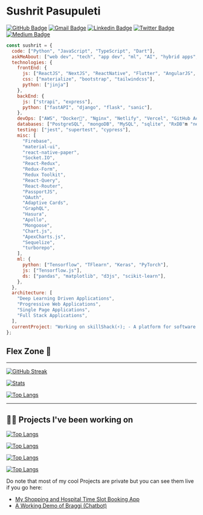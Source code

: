 # Sushrit Pasupuleti
[![GitHub Badge](https://img.shields.io/github/followers/SushritPasupuleti?style=for-the-badge&logo=GitHub&logoColor=white)](mailto:sushrit.pk21@gmail.com "Follow On GitHub")
[![Gmail Badge](https://img.shields.io/badge/sushrit.pk21@gmail.com-c14438?style=for-the-badge&logo=Gmail&logoColor=white)](mailto:sushrit.pk21@gmail.com "Connect via Email")
[![Linkedin Badge](https://img.shields.io/badge/-Sushrit%20Pasupuleti-0072b1?style=for-the-badge&logo=Linkedin&logoColor=white)](https://www.linkedin.com/in/sushritpasupuleti/ "Connect on LinkedIn")
[![Twitter Badge](https://img.shields.io/twitter/follow/Sushrit_Lawliet?label=Follow%20on%20Twitter&style=for-the-badge&logo=Twitter&logoColor=white)](https://twitter.com/intent/follow?screen_name=Sushrit_Lawliet "Follow on Twitter")
[![Medium Badge](https://img.shields.io/badge/-@sushrit.pk21-00acee?style=for-the-badge&logo=Medium&logoColor=white)](https://medium.com/@sushrit.pk21 "Follow on Medium")
```javascript
const sushrit = {
  code: ["Python", "JavaScript", "TypeScript", "Dart"],
  askMeAbout: ["web dev", "tech", "app dev", "ml", "AI", "hybrid apps", "linux", "chatbots", "MERN Stack", "JAM Stack", "monorepos"],
  technologies: {
    frontEnd: {
      js: ["ReactJS", "NextJS", "ReactNative", "Flutter", "AngularJS", "GatsbyJS"],
      css: ["materialize", "bootstrap", "tailwindcss"],
      python: ["jinja"]
    },
    backEnd: {
      js: ["strapi", "express"],
      python: ["fastAPI", "django", "flask", "sanic"],
    },
    devOps: ["AWS", "Docker🐳", "Nginx", "Netlify", "Vercel", "GitHub Actions"],
    databases: ["PostgreSQL", "mongoDB", "MySQL", "sqlite", "RxDB"m "neo4j"],
    testing: ["jest", "supertest", "cypress"],
    misc: [
      "Firebase",
      "material-ui",
      "react-native-paper",
      "Socket.IO",
      "React-Redux",
      "Redux-Form",
      "Redux Toolkit",
      "React-Query",
      "React-Router",
      "PassportJS",
      "OAuth",
      "Adaptive Cards",
      "GraphQL",
      "Hasura",
      "Apollo",
      "Mongoose",
      "Chart.js",
      "ApexCharts.js",
      "Sequelize",
      "turborepo",
    ],
    ml: {
      python: ["Tensorflow", "TFlearn", "Keras", "PyTorch"],
      js: ["Tensorflow.js"],
      ds: ["pandas", "matplotlib", "d3js", "scikit-learn"],
    },
  },
  architecture: [
    "Deep Learning Driven Applications",
    "Progressive Web Applications",
    "Single Page Applications",
    "Full Stack Applications",
  ],
  currentProject: "Working on skillShack(⚡); - A platform for software professionals to showcase their projects",
};
```

## Flex Zone 💪
---

[![GitHub Streak](http://github-readme-streak-stats.herokuapp.com?user=SushritPasupuleti&theme=neon-dark&date_format=M%20j%5B%2C%20Y%5D)](https://git.io/streak-stats)

[![Stats](https://github-readme-stats.vercel.app/api?username=SushritPasupuleti&show_icons=true&hide_border=true&theme=blue-green&count_private=true)](https://github.com/SushritPasupuleti/github-readme-stats)

[![Top Langs](https://github-readme-stats.vercel.app/api/top-langs/?username=SushritPasupuleti&layout=compact&hide=)](https://github.com/SushritPasupuleti/github-readme-stats)

---

## 👨‍💻 Projects I've been working on

[![Top Langs](https://github-readme-stats.vercel.app/api/pin/?username=SushritPasupuleti&repo=Braggi-A-Python-Based-Contextual-Chatbot-Framework)](https://github.com/SushritPasupuleti/Braggi-A-Python-Based-Contextual-Chatbot-Framework)

[![Top Langs](https://github-readme-stats.vercel.app/api/pin/?username=SushritPasupuleti&repo=cab-booking-braggi)](https://github.com/SushritPasupuleti/cab-booking-braggi)

[![Top Langs](https://github-readme-stats.vercel.app/api/pin/?username=SushritPasupuleti&repo=Videos)](https://github.com/SushritPasupuleti/Videos)

[![Top Langs](https://github-readme-stats.vercel.app/api/pin/?username=SushritPasupuleti&repo=node-chat-server)](https://github.com/SushritPasupuleti/node-chat-server)

Do note that most of my cool Projects are private but you can see them live if you go here:
- [My Shopping and Hospital Time Slot Booking App](http://shoppingslots.com)
- [A Working Demo of Braggi (Chatbot)](http://148.72.208.218:7777/)

